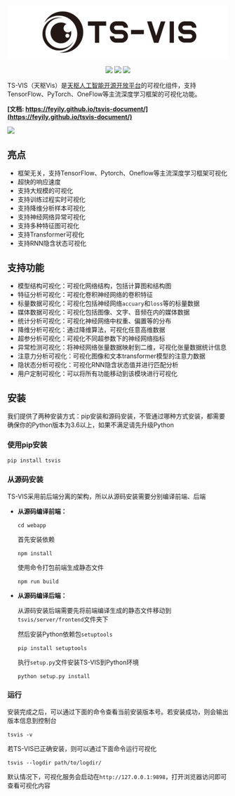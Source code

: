 <p align="center">
  <img src="https://raw.githubusercontent.com/iGame-Lab/TS-VIS/master/docs/images/logo.svg"></img>
</p>

<p align="center">
  <a href="https://www.python.org/downloads/release/python-361"><img src="https://img.shields.io/badge/Python-%3E=3.6-blue.svg"></img></a>
  <a><img src="https://img.shields.io/badge/Version-0.4.2-rgb(68,204,17).svg"></img></a>
  <a><img src="https://img.shields.io/badge/pypi-v0.4.2-blue.svg"></img></a>
</p>

TS-VIS（天枢Vis）是[天枢人工智能开源开放平台](https://gitee.com/zhijiangtianshu/Dubhe)的可视化组件，支持TensorFlow、PyTorch、OneFlow等主流深度学习框架的可视化功能。

**[文档: https://feyily.github.io/tsvis-document/](https://feyily.github.io/tsvis-document/)**

![](https://raw.githubusercontent.com/iGame-Lab/TS-VIS/master/docs/images/demo.gif)

## 亮点

* 框架无关，支持TensorFlow、Pytorch、Oneflow等主流深度学习框架可视化
* 超快的响应速度
* 支持大规模的可视化
* 支持训练过程实时可视化
* 支持降维分析样本可视化
* 支持神经网络异常可视化
* 支持多种特征图可视化
* 支持Transformer可视化
* 支持RNN隐含状态可视化


## 支持功能

- 模型结构可视化：可视化网络结构，包括计算图和结构图
- 特征分析可视化：可视化卷积神经网络的卷积特征
- 标量数据可视化：可视化包括神经网络`accuary`和`loss`等的标量数据
- 媒体数据可视化：可视化包括图像、文字、音频在内的媒体数据
- 统计分析可视化：可视化神经网络中权重、偏置等的分布
- 降维分析可视化：通过降维算法，可视化任意高维数据
- 超参分析可视化：可视化不同超参数下的神经网络指标
- 异常检测可视化：将神经网络张量数据映射到二维，可视化张量数据统计信息
- 注意力分析可视化：可视化图像和文本transformer模型的注意力数据
- 隐状态分析可视化：可视化RNN隐含状态值并进行匹配分析
- 用户定制可视化：可以将所有功能移动到该模块进行可视化

## 安装

我们提供了两种安装方式：pip安装和源码安装，不管通过哪种方式安装，都需要确保你的Python版本为3.6以上，如果不满足请先升级Python

### 使用pip安装

```
pip install tsvis
```

### 从源码安装

TS-VIS采用前后端分离的架构，所以从源码安装需要分别编译前端、后端

- **从源码编译前端：**

  ```
  cd webapp
  ```

  首先安装依赖

  ```
  npm install
  ```

  使用命令打包前端生成静态文件
  ```
  npm run build
  ```

- **从源码编译后端：**

  从源码安装后端需要先将前端编译生成的静态文件移动到`tsvis/server/frontend`文件夹下

  然后安装Python依赖包`setuptools`
  
  ```
  pip install setuptools
  ```
  
  执行`setup.py`文件安装TS-VIS到Python环境
  
  ```
  python setup.py install
  ```

### 运行

安装完成之后，可以通过下面的命令查看当前安装版本号。若安装成功，则会输出版本信息到控制台

```
tsvis -v
```

若TS-VIS已正确安装，则可以通过下面命令运行可视化

```
tsvis --logdir path/to/logdir/
```

默认情况下，可视化服务会启动在`http://127.0.0.1:9898`，打开浏览器访问即可查看可视化内容

